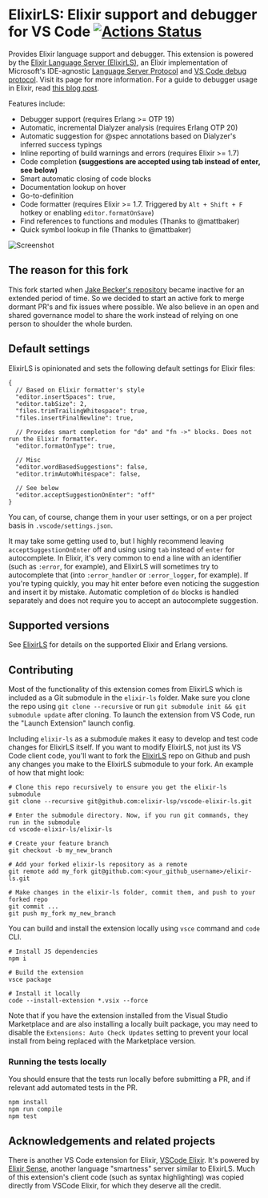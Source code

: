 # ElixirLS: Elixir support and debugger for VS Code [![Actions Status](https://github.com/elixir-lsp/vscode-elixir-ls/workflows/CI/badge.svg)](https://github.com/elixir-lsp/vscode-elixir-ls/actions)

Provides Elixir language support and debugger. This extension is powered by the [Elixir Language Server (ElixirLS)](https://github.com/elixir-lsp/elixir-ls), an Elixir implementation of Microsoft's IDE-agnostic [Language Server Protocol](https://github.com/Microsoft/language-server-protocol) and [VS Code debug protocol](https://code.visualstudio.com/docs/extensionAPI/api-debugging). Visit its page for more information. For a guide to debugger usage in Elixir, read [this blog post](https://medium.com/@JakeBeckerCode/debugging-elixir-in-vs-code-400e21814614).

Features include:

- Debugger support (requires Erlang >= OTP 19)
- Automatic, incremental Dialyzer analysis (requires Erlang OTP 20)
- Automatic suggestion for @spec annotations based on Dialyzer's inferred success typings
- Inline reporting of build warnings and errors (requires Elixir >= 1.7)
- Code completion **(suggestions are accepted using tab instead of enter, see below)**
- Smart automatic closing of code blocks
- Documentation lookup on hover
- Go-to-definition
- Code formatter (requires Elixir >= 1.7. Triggered by `Alt + Shift + F` hotkey or enabling `editor.formatOnSave`)
- Find references to functions and modules (Thanks to @mattbaker)
- Quick symbol lookup in file (Thanks to @mattbaker)

![Screenshot](https://raw.githubusercontent.com/elixir-lsp/elixir-ls/master/images/screenshot.png)

## The reason for this fork

This fork started when [Jake Becker's repository](https://github.com/JakeBecker/vscode-elixir-ls) became inactive for an extended period of time. So we decided to start an active fork to merge dormant PR's and fix issues where possible. We also believe in an open and shared governance model to share the work instead of relying on one person to shoulder the whole burden.

## Default settings

ElixirLS is opinionated and sets the following default settings for Elixir files:

```
{
  // Based on Elixir formatter's style
  "editor.insertSpaces": true,
  "editor.tabSize": 2,
  "files.trimTrailingWhitespace": true,
  "files.insertFinalNewline": true,

  // Provides smart completion for "do" and "fn ->" blocks. Does not run the Elixir formatter.
  "editor.formatOnType": true,

  // Misc
  "editor.wordBasedSuggestions": false,
  "editor.trimAutoWhitespace": false,

  // See below
  "editor.acceptSuggestionOnEnter": "off"
}
```

You can, of course, change them in your user settings, or on a per project basis in `.vscode/settings.json`.

It may take some getting used to, but I highly recommend leaving `acceptSuggestionOnEnter` off and using using `tab` instead of `enter` for autocomplete. In Elixir, it's very common to end a line with an identifier (such as `:error`, for example), and ElixirLS will sometimes try to autocomplete that (into `:error_handler` or `:error_logger`, for example). If you're typing quickly, you may hit enter before even noticing the suggestion and insert it by mistake. Automatic completion of `do` blocks is handled separately and does not require you to accept an autocomplete suggestion.

## Supported versions

See [ElixirLS](https://github.com/elixir-lsp/elixir-ls) for details on the supported Elixir and Erlang versions.

## Contributing

Most of the functionality of this extension comes from ElixirLS which is included as a Git submodule in the `elixir-ls` folder. Make sure you clone the repo using `git clone --recursive` or run `git submodule init && git submodule update` after cloning. To launch the extension from VS Code, run the "Launch Extension" launch config.

Including `elixir-ls` as a submodule makes it easy to develop and test code changes for ElixirLS itself. If you want to modify ElixirLS, not just its VS Code client code, you'll want to fork the [ElixirLS](https://github.com/elixir-lsp/elixir-ls) repo on Github and push any changes you make to the ElixirLS submodule to your fork. An example of how that might look:

```
# Clone this repo recursively to ensure you get the elixir-ls submodule
git clone --recursive git@github.com:elixir-lsp/vscode-elixir-ls.git

# Enter the submodule directory. Now, if you run git commands, they run in the submodule
cd vscode-elixir-ls/elixir-ls

# Create your feature branch
git checkout -b my_new_branch

# Add your forked elixir-ls repository as a remote
git remote add my_fork git@github.com:<your_github_username>/elixir-ls.git

# Make changes in the elixir-ls folder, commit them, and push to your forked repo
git commit ...
git push my_fork my_new_branch
```

You can build and install the extension locally using `vsce` command and `code` CLI.

```
# Install JS dependencies
npm i

# Build the extension
vsce package

# Install it locally
code --install-extension *.vsix --force
```

Note that if you have the extension installed from the Visual Studio Marketplace and are also installing a locally
built package, you may need to disable the `Extensions: Auto Check Updates` setting to prevent your
local install from being replaced with the Marketplace version.

### Running the tests locally

You should ensure that the tests run locally before submitting a PR, and if relevant add automated tests in the PR.

```
npm install
npm run compile
npm test
```

## Acknowledgements and related projects

There is another VS Code extension for Elixir, [VSCode Elixir](https://github.com/fr1zle/vscode-elixir). It's powered by [Elixir Sense](https://github.com/msaraiva/elixir_sense), another language "smartness" server similar to ElixirLS. Much of this extension's client code (such as syntax highlighting) was copied directly from VSCode Elixir, for which they deserve all the credit.
